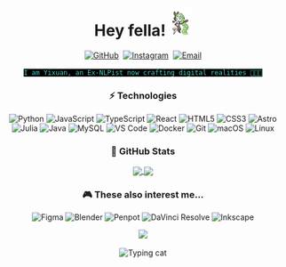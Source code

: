 <div align="center">

# Hey fella! <img src="https://raw.githubusercontent.com/PokeAPI/sprites/master/sprites/pokemon/versions/generation-v/black-white/animated/648.gif" width="40px">

<div style="display: flex; gap: 8px; justify-content: center; ">

  <a href="https://github.com/yixuanwu4" target="_blank">
    <img src="https://img.shields.io/badge/-GitHub-181717?logo=github&logoColor=white" alt="GitHub">
  </a>

  <a href="https://www.instagram.com/jinnnng4/" target="_blank">
    <img src="https://img.shields.io/badge/-Instagram-E4405F?logo=instagram&logoColor=white" alt="Instagram">
  </a>

  <a href="mailto:y@ixuan.com">
    <img src="https://img.shields.io/badge/-Email-005FF9?logo=mail.ru&logoColor=white" alt="Email">
  </a>

</div>

<p align="center" style="font-family: monospace; ">
  <code style="background-color: #000; "><span style="color: #4ECDC4;">I am Yixuan, an Ex-NLPist now crafting digital realities 👩🏻‍💻</span></code>
</p>

### ⚡️ Technologies  
![Python](https://img.shields.io/badge/-Python-3776AB?logo=python&logoColor=white)  ![JavaScript](https://img.shields.io/badge/-JavaScript-F7DF1E?logo=javascript&logoColor=black)  ![TypeScript](https://img.shields.io/badge/-TypeScript-3178C6?logo=typescript&logoColor=white) ![React](https://img.shields.io/badge/-React-61DAFB?logo=react&logoColor=black) ![HTML5](https://img.shields.io/badge/-HTML5-E34F26?logo=html5&logoColor=white)  ![CSS3](https://img.shields.io/badge/-CSS3-1572B6?logo=css3&logoColor=white)  ![Astro](https://img.shields.io/badge/-Astro-FF5D01?logo=astro&logoColor=white)  ![Julia](https://img.shields.io/badge/-Julia-9558B2?logo=julia&logoColor=white)  ![Java](https://img.shields.io/badge/-Java-007396?logo=openjdk&logoColor=white) ![MySQL](https://img.shields.io/badge/-MySQL-4479A1?logo=mysql&logoColor=white) ![VS Code](https://img.shields.io/badge/-VS%20Code-007ACC?logo=visual-studio-code&logoColor=white) ![Docker](https://img.shields.io/badge/-Docker-2496ED?logo=docker&logoColor=white)  ![Git](https://img.shields.io/badge/-Git-F05032?logo=git&logoColor=white) ![macOS](https://img.shields.io/badge/-macOS-000000?logo=apple&logoColor=white)  ![Linux](https://img.shields.io/badge/-Linux-FCC624?logo=linux&logoColor=black) 

### 🚀 GitHub Stats
<div align="center">
  <a href="https://github.com/yixuanwu4" target="_blank">
    <img src="https://github-readme-stats.vercel.app/api?username=yixuanwu4&show_icons=true&theme=panda&hide_border=true" align="center" height="140rem">
  </a>
  <a href="https://github.com/yixuanwu4" target="_blank">
    <img src="https://github-readme-stats.vercel.app/api/top-langs/?username=yixuanwu4&layout=compact&theme=panda&hide_border=true" align="center" height="140rem">
  </a>
</div>

### 🎮 These also interest me...  
![Figma](https://img.shields.io/badge/-Figma-F24E1E?logo=figma&logoColor=white)  ![Blender](https://img.shields.io/badge/-Blender-F5792A?logo=blender&logoColor=white) ![Penpot](https://img.shields.io/badge/-Penpot-000000?logo=penpot&logoColor=white) ![DaVinci Resolve](https://img.shields.io/badge/-DaVinci%20Resolve-000000?logo=blackmagicdesign&logoColor=gold) ![Inkscape](https://img.shields.io/badge/Inkscape-000000?&logo=Inkscape&logoColor=white)

<p align="center">
  <img src="https://komarev.com/ghpvc/?username=yixuanwu4&base=100&color=green&label=_😎_Hi_visitor+No." />
</p>

<p align="center">
    <img src="https://media.giphy.com/media/JIX9t2j0ZTN9S/giphy.gif" width="400" alt="Typing cat">
</p>
</div>